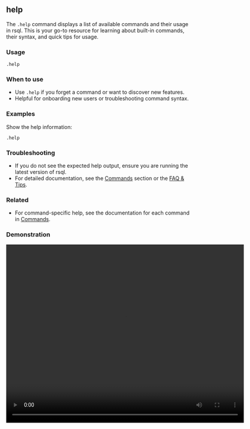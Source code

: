 ## help

The `.help` command displays a list of available commands and their usage in rsql. This is your go-to resource for
learning about built-in commands, their syntax, and quick tips for usage.

### Usage

```text
.help
```

### When to use

- Use `.help` if you forget a command or want to discover new features.
- Helpful for onboarding new users or troubleshooting command syntax.

### Examples

Show the help information:

```text
.help
```

### Troubleshooting

- If you do not see the expected help output, ensure you are running the latest version of rsql.
- For detailed documentation, see the [Commands](../index.md) section or
  the [FAQ & Tips](../../appendix/index.md#faq--tips--tricks).

### Related

- For command-specific help, see the documentation for each command in [Commands](../index.md).

### Demonstration

<video width="640" height="480" controls>
  <source src="./demo.webm" type="video/webm">
  Your browser does not support the video tag.
</video>
